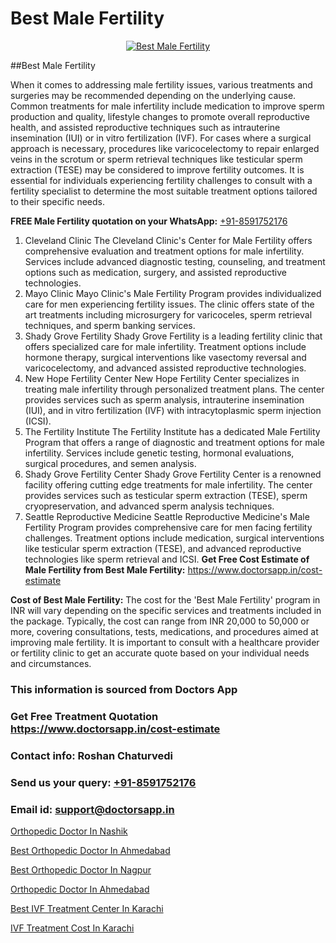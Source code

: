 # Best Male Fertility

<p align="center">
  <a href="https://doctorsapp.in/treatment/male-infertility">
    <img src="https://doctorsapp.in/uploads/treatment_image/causes_male_infertility.jpg" alt="Best Male Fertility">
  </a>
</p>
##Best Male Fertility

When it comes to addressing male fertility issues, various treatments and surgeries may be recommended depending on the underlying cause. Common treatments for male infertility include medication to improve sperm production and quality, lifestyle changes to promote overall reproductive health, and assisted reproductive techniques such as intrauterine insemination (IUI) or in vitro fertilization (IVF). For cases where a surgical approach is necessary, procedures like varicocelectomy to repair enlarged veins in the scrotum or sperm retrieval techniques like testicular sperm extraction (TESE) may be considered to improve fertility outcomes. It is essential for individuals experiencing fertility challenges to consult with a fertility specialist to determine the most suitable treatment options tailored to their specific needs.

**FREE Male Fertility quotation on your WhatsApp:**  [+91-8591752176](https://api.whatsapp.com/send?phone=8591752176)

1) Cleveland Clinic   The Cleveland Clinic's Center for Male Fertility offers comprehensive evaluation and treatment options for male infertility. Services include advanced diagnostic testing, counseling, and treatment options such as medication, surgery, and assisted reproductive technologies.
2) Mayo Clinic   Mayo Clinic's Male Fertility Program provides individualized care for men experiencing fertility issues. The clinic offers state of the art treatments including microsurgery for varicoceles, sperm retrieval techniques, and sperm banking services.
3) Shady Grove Fertility   Shady Grove Fertility is a leading fertility clinic that offers specialized care for male infertility. Treatment options include hormone therapy, surgical interventions like vasectomy reversal and varicocelectomy, and advanced assisted reproductive technologies.
4) New Hope Fertility Center   New Hope Fertility Center specializes in treating male infertility through personalized treatment plans. The center provides services such as sperm analysis, intrauterine insemination (IUI), and in vitro fertilization (IVF) with intracytoplasmic sperm injection (ICSI).
5) The Fertility Institute   The Fertility Institute has a dedicated Male Fertility Program that offers a range of diagnostic and treatment options for male infertility. Services include genetic testing, hormonal evaluations, surgical procedures, and semen analysis.
6) Shady Grove Fertility Center   Shady Grove Fertility Center is a renowned facility offering cutting edge treatments for male infertility. The center provides services such as testicular sperm extraction (TESE), sperm cryopreservation, and advanced sperm analysis techniques.
7) Seattle Reproductive Medicine   Seattle Reproductive Medicine's Male Fertility Program provides comprehensive care for men facing fertility challenges. Treatment options include medication, surgical interventions like testicular sperm extraction (TESE), and advanced reproductive technologies like sperm retrieval and ICSI.
**Get Free Cost Estimate of Male Fertility from Best Male Fertility:** https://www.doctorsapp.in/cost-estimate

**Cost of Best Male Fertility:**
The cost for the 'Best Male Fertility' program in INR will vary depending on the specific services and treatments included in the package. Typically, the cost can range from INR 20,000 to 50,000 or more, covering consultations, tests, medications, and procedures aimed at improving male fertility. It is important to consult with a healthcare provider or fertility clinic to get an accurate quote based on your individual needs and circumstances.

### This information is sourced from Doctors App 
### Get Free Treatment Quotation https://www.doctorsapp.in/cost-estimate
### Contact info: Roshan Chaturvedi 
### Send us your query: [+91-8591752176](https://api.whatsapp.com/send?phone=8591752176) 
### Email id: support@doctorsapp.in

[Orthopedic Doctor In Nashik](https://www.linkedin.com/pulse/orthopedic-doctor-nashik-doctorsapp-united-arab-emirates-dok7e?trackingId=THM0QSOzU1MT87Dd2T1jSg%3D%3D&lipi=urn%3Ali%3Apage%3Ad_flagship3_company_admin%3BSXrbBuk4SwWZ8nIcZ2zSvw%3D%3D)

[Best Orthopedic Doctor In Ahmedabad](https://www.linkedin.com/pulse/best-orthopedic-doctor-ahmedabad-knee-replacement-treatment-8xqre?trackingId=x6ZLELIu7gAnV%2Ft6Ew%2Bi6A%3D%3D&lipi=urn%3Ali%3Apage%3Ad_flagship3_company_admin%3BII%2FSNcWiSiigR90SV5cfEQ%3D%3D)

[Best Orthopedic Doctor In Nagpur](https://medium.com/@vimalrana22/best-orthopedic-doctor-in-nagpur-828a7e80d2f9)

[Orthopedic Doctor In Ahmedabad](https://medium.com/@vimalrana22/orthopedic-doctor-in-ahmedabad-180e68c3f3f8)

[Best IVF Treatment Center In Karachi](https://doctors-apps.github.io/doctorsapp/best-ivf-treatment-center-in-karachi)

[IVF Treatment Cost In Karachi](https://doctors-apps.github.io/doctorsapp/ivf-treatment-cost-in-karachi)

